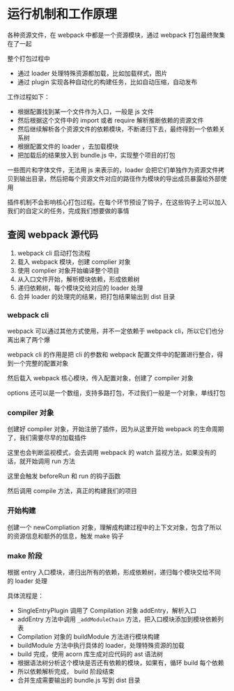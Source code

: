 # 运行机制和工作原理

各种资源文件，在 webpack 中都是一个资源模块，通过 webpack 打包最终聚集在了一起

整个打包过程中

- 通过 loader 处理特殊资源都加载，比如加载样式，图片
- 通过 plugin 实现各种自动化的构建任务，比如自动压缩，自动发布

工作过程如下：

- 根据配置找到某一个文件作为入口，一般是 js 文件
- 然后根据这个文件中的 import 或者 require 解析推断依赖的资源文件
- 然后继续解析各个资源文件的依赖模块，不断递归下去，最终得到一个依赖关系树
- 根据配置文件的 loader ，去加载模块
- 把加载后的结果放入到 bundle.js 中，实现整个项目的打包

一些图片和字体文件，无法用 js 来表示的，loader 会把它们单独作为资源文件拷贝到输出目录，然后把每个资源文件对应的路径作为模块的导出成员暴露给外部使用

插件机制不会影响核心打包过程。在每个环节预设了钩子，在这些钩子上可以加入我们的自定义的任务，完成我们想要做的事情

## 查阅 webpack 源代码

1. webpack cli 启动打包流程
2. 载入 webpack 模块，创建 complier 对象
3. 使用 complier 对象开始编译整个项目
4. 从入口文件开始，解析模块依赖，形成依赖树
5. 递归依赖树，每个模块交给对应的 loader 处理
6. 合并 loader 的处理完的结果，把打包结果输出到 dist 目录

### webpack cli

webpack 可以通过其他方式使用，并不一定依赖于 webpack cli，所以它们也分离出来了两个爆

webpack cli 的作用是把 cli 的参数和 webpack 配置文件中的配置进行整合，得到一个完整的配置对象

然后载入 webpack 核心模块，传入配置对象，创建了 compiler 对象

options 还可以是一个数组，支持多路打包，不过我们一般是一个对象，单线打包

### compiler 对象

创建好 compiler 对象，开始注册了插件，因为从这里开始 webpack 的生命周期了，我们需要尽早的加载插件

这里也会判断监视模式，会去调用 webpack 的 watch 监视方法，如果没有的话，就开始调用 run 方法

这里会触发 beforeRun 和 run 的钩子函数

然后调用 compile 方法，真正的构建我们的项目

### 开始构建

创建一个 newCompliation 对象，理解成构建过程中的上下文对象，包含了所以的资源信息和额外的信息，触发 make 钩子

### make 阶段

根据 entry 入口模块，递归出所有的依赖，形成依赖树，递归每个模块交给不同的 loader 处理

具体流程是：

- SingleEntryPlugin 调用了 Compilation 对象 addEntry，解析入口
- addEntry 方法中调用 `_addModuleChain` 方法，把入口模块添加到模块依赖列表
- Compilation 对象的 buildModule 方法进行模块构建
- buildModule 方法中执行具体的 loader，处理特殊资源的加载
- build 完成，使用 acorn 库生成对应代码的 ast 语法树
- 根据语法树分析这个模块是否还有依赖的模块，如果有，循环 build 每个依赖
- 所以依赖解析完成， build 阶段结束
- 合并生成需要输出的 bundle.js 写到 dist 目录
